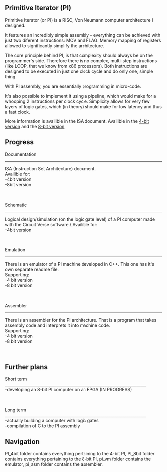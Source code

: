 ## Primitive Iterator (PI)

Primitive Iterator (or PI) is a RISC, Von Neumann computer architecture I designed.

It features an incredibly simple assembly - everything can be achieved with just two diferent instructions: MOV and FLAG.
Memory mapping of registers allowed to significantly simplify the architecture.

The core principle behind PI, is that complexity should always be on the programmer's side. Therefore there is no complex, multi-step instructions (like LOOP, that we know from x86 processors).
Both instructions are designed to be executed in just one clock cycle and do only one, simple thing.

With PI assembly, you are essentially programming in micro-code.

It's also possible to implement it using a pipeline, which would make for a whooping 2 instructions per clock cycle. 
Simplicity allows for very few layers of logic gates, which (in theory) should make for low latency and thus a fast clock.

More information is availible in the ISA document. Availible in the [4-bit version](PI_4bit/ISA.pdf) and the [8-bit version](PI_8bit/ISA.pdf)


## Progress

Documentation
_______________________________________________________________________
ISA (Instruction Set Architecture) document.\
Availible for:\
    -4bit version\
    -8bit version\
<br/>
<br/>


Schematic
_______________________________________________________________________
Logical design/simulation (on the logic gate level) of a PI computer made with the Circuit Verse software.\ 
Availible for:\
    -4bit version\
<br/>
<br/>



Emulation
_______________________________________________________________________
There is an emulator of a PI machine developed in C++. This one has it's own separate readme file.\
Supporting:\
    -4 bit version\
    -8 bit version\
<br/>
<br/>


Assembler
_______________________________________________________________________
There is an assembler for the PI architecture. That is a program that takes assembly code and interprets it into machine code.\
Supporting:\
    -4 bit version\
    -8 bit version\
<br/>
<br/>
    

## Further plans

Short term<br/>
_______________________________________________________________________<br/>
    -developing an 8-bit PI computer on an FPGA (IN PROGRESS)<br/>


<br/>
<br/>
Long term<br/>
_______________________________________________________________________<br/>
    -actually building a computer with logic gates<br/>
    -compilation of C to the PI assembly<br/>

    
## Navigation

PI_4bit folder contains everything pertaining to the 4-bit PI, PI_8bit folder contains everything pertaining to the 8-bit PI, pi_vm folder contains the emulator, pi_asm folder contains the assembler.




